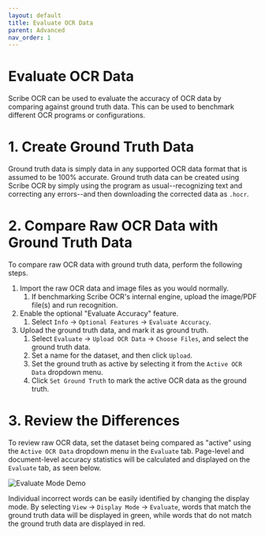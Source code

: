 ```yaml
---
layout: default
title: Evaluate OCR Data
parent: Advanced
nav_order: 1
---
```


# Evaluate OCR Data
Scribe OCR can be used to evaluate the accuracy of OCR data by comparing against ground truth data.  This can be used to benchmark different OCR programs or configurations.

# 1. Create Ground Truth Data
Ground truth data is simply data in any supported OCR data format that is assumed to be 100% accurate.  Ground truth data can be created using Scribe OCR by simply using the program as usual--recognizing text and correcting any errors--and then downloading the corrected data as `.hocr`.

# 2. Compare Raw OCR Data with Ground Truth Data
To compare raw OCR data with ground truth data, perform the following steps.

1. Import the raw OCR data and image files as you would normally.
	1. If benchmarking Scribe OCR's internal engine, upload the image/PDF file(s) and run recognition.
2. Enable the optional "Evaluate Accuracy" feature.
	1. Select `Info` -> `Optional Features` -> `Evaluate Accuracy`.
3. Upload the ground truth data, and mark it as ground truth.
	1. Select `Evaluate` -> `Upload OCR Data` -> `Choose Files`, and select the ground truth data.
	2. Set a name for the dataset, and then click `Upload`.
	4. Set the ground truth as active by selecting it from the `Active OCR Data` dropdown menu.
	5. Click `Set Ground Truth` to mark the active OCR data as the ground truth.

# 3. Review the Differences
To review raw OCR data, set the dataset being compared as "active" using the `Active OCR Data` dropdown menu in the `Evaluate` tab.  Page-level and document-level accuracy statistics will be calculated and displayed on the `Evaluate` tab, as seen below.

![Evaluate Mode Demo](https://raw.githubusercontent.com/Balearica/scribeocr-docs/gh-pages/img/evaluate_screenshot_1.png)

Individual incorrect words can be easily identified by changing the display mode.  By selecting `View` -> `Display Mode` -> `Evaluate`, words that match the ground truth data will be displayed in green, while words that do not match the ground truth data are displayed in red. 